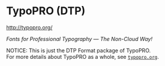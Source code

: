 
TypoPRO (DTP)
=============

http://typopro.org/

*Fonts for Professional Typography &mdash; The Non-Cloud Way!*

NOTICE: This is just the DTP Format package of TypoPRO.<br/>
For more details about TypoPRO as a whole, see [`typopro.org`](http://typopro.org).

